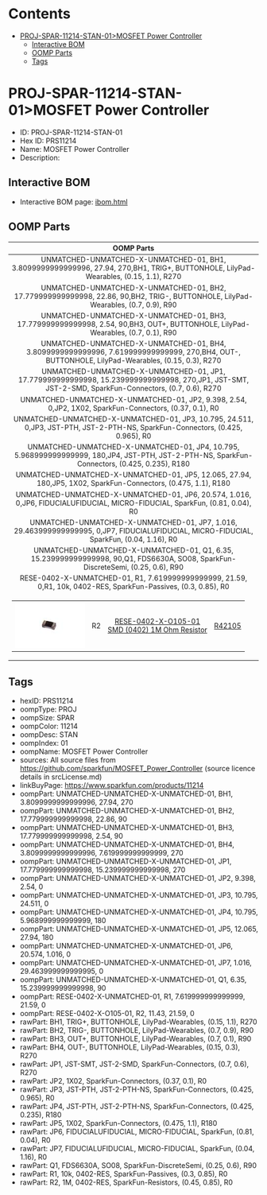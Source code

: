



Contents
========

* [PROJ-SPAR-11214-STAN-01>MOSFET Power Controller](#proj-spar-11214-stan-01mosfet-power-controller)
	* [Interactive BOM](#interactive-bom)
	* [OOMP Parts](#oomp-parts)
	* [Tags](#tags)

# PROJ-SPAR-11214-STAN-01>MOSFET Power Controller

- ID: PROJ-SPAR-11214-STAN-01
- Hex ID: PRS11214
- Name: MOSFET Power Controller
- Description: 

## Interactive BOM

- Interactive BOM page: [ibom.html](kicad/bom/ibom.html)

## OOMP Parts
  

|OOMP Parts|
| :---: |
|UNMATCHED-UNMATCHED-X-UNMATCHED-01, BH1, 3.8099999999999996, 27.94, 270,BH1, TRIG+, BUTTONHOLE, LilyPad-Wearables, (0.15, 1.1), R270|
|UNMATCHED-UNMATCHED-X-UNMATCHED-01, BH2, 17.779999999999998, 22.86, 90,BH2, TRIG-, BUTTONHOLE, LilyPad-Wearables, (0.7, 0.9), R90|
|UNMATCHED-UNMATCHED-X-UNMATCHED-01, BH3, 17.779999999999998, 2.54, 90,BH3, OUT+, BUTTONHOLE, LilyPad-Wearables, (0.7, 0.1), R90|
|UNMATCHED-UNMATCHED-X-UNMATCHED-01, BH4, 3.8099999999999996, 7.619999999999999, 270,BH4, OUT-, BUTTONHOLE, LilyPad-Wearables, (0.15, 0.3), R270|
|UNMATCHED-UNMATCHED-X-UNMATCHED-01, JP1, 17.779999999999998, 15.239999999999998, 270,JP1, JST-SMT, JST-2-SMD, SparkFun-Connectors, (0.7, 0.6), R270|
|UNMATCHED-UNMATCHED-X-UNMATCHED-01, JP2, 9.398, 2.54, 0,JP2, 1X02, SparkFun-Connectors, (0.37, 0.1), R0|
|UNMATCHED-UNMATCHED-X-UNMATCHED-01, JP3, 10.795, 24.511, 0,JP3, JST-PTH, JST-2-PTH-NS, SparkFun-Connectors, (0.425, 0.965), R0|
|UNMATCHED-UNMATCHED-X-UNMATCHED-01, JP4, 10.795, 5.968999999999999, 180,JP4, JST-PTH, JST-2-PTH-NS, SparkFun-Connectors, (0.425, 0.235), R180|
|UNMATCHED-UNMATCHED-X-UNMATCHED-01, JP5, 12.065, 27.94, 180,JP5, 1X02, SparkFun-Connectors, (0.475, 1.1), R180|
|UNMATCHED-UNMATCHED-X-UNMATCHED-01, JP6, 20.574, 1.016, 0,JP6, FIDUCIALUFIDUCIAL, MICRO-FIDUCIAL, SparkFun, (0.81, 0.04), R0|
|UNMATCHED-UNMATCHED-X-UNMATCHED-01, JP7, 1.016, 29.463999999999995, 0,JP7, FIDUCIALUFIDUCIAL, MICRO-FIDUCIAL, SparkFun, (0.04, 1.16), R0|
|UNMATCHED-UNMATCHED-X-UNMATCHED-01, Q1, 6.35, 15.239999999999998, 90,Q1, FDS6630A, SO08, SparkFun-DiscreteSemi, (0.25, 0.6), R90|
|RESE-0402-X-UNMATCHED-01, R1, 7.619999999999999, 21.59, 0,R1, 10k, 0402-RES, SparkFun-Passives, (0.3, 0.85), R0|
|<table><tr><td>![RESE-0402-X-O105-01](https://raw.githubusercontent.com/oomlout/oomlout_OOMP_parts/main/RESE-0402-X-O105-01/image_140.jpg)</td><td> R2</td><td>[RESE-0402-X-O105-01<br>SMD (0402) 1M Ohm Resistor](https://github.com/oomlout/oomlout_OOMP_parts/tree/main/RESE-0402-X-O105-01/)</td><td>[R42105](https://github.com/oomlout/oomlout_OOMP_parts/tree/main/RESE-0402-X-O105-01/)</td></tr></table>|

## Tags

- hexID: PRS11214
- oompType: PROJ
- oompSize: SPAR
- oompColor: 11214
- oompDesc: STAN
- oompIndex: 01
- oompName: MOSFET Power Controller
- sources: All source files from https://github.com/sparkfun/MOSFET_Power_Controller (source licence details in srcLicense.md)
- linkBuyPage: https://www.sparkfun.com/products/11214
- oompPart: UNMATCHED-UNMATCHED-X-UNMATCHED-01, BH1, 3.8099999999999996, 27.94, 270
- oompPart: UNMATCHED-UNMATCHED-X-UNMATCHED-01, BH2, 17.779999999999998, 22.86, 90
- oompPart: UNMATCHED-UNMATCHED-X-UNMATCHED-01, BH3, 17.779999999999998, 2.54, 90
- oompPart: UNMATCHED-UNMATCHED-X-UNMATCHED-01, BH4, 3.8099999999999996, 7.619999999999999, 270
- oompPart: UNMATCHED-UNMATCHED-X-UNMATCHED-01, JP1, 17.779999999999998, 15.239999999999998, 270
- oompPart: UNMATCHED-UNMATCHED-X-UNMATCHED-01, JP2, 9.398, 2.54, 0
- oompPart: UNMATCHED-UNMATCHED-X-UNMATCHED-01, JP3, 10.795, 24.511, 0
- oompPart: UNMATCHED-UNMATCHED-X-UNMATCHED-01, JP4, 10.795, 5.968999999999999, 180
- oompPart: UNMATCHED-UNMATCHED-X-UNMATCHED-01, JP5, 12.065, 27.94, 180
- oompPart: UNMATCHED-UNMATCHED-X-UNMATCHED-01, JP6, 20.574, 1.016, 0
- oompPart: UNMATCHED-UNMATCHED-X-UNMATCHED-01, JP7, 1.016, 29.463999999999995, 0
- oompPart: UNMATCHED-UNMATCHED-X-UNMATCHED-01, Q1, 6.35, 15.239999999999998, 90
- oompPart: RESE-0402-X-UNMATCHED-01, R1, 7.619999999999999, 21.59, 0
- oompPart: RESE-0402-X-O105-01, R2, 11.43, 21.59, 0
- rawPart: BH1, TRIG+, BUTTONHOLE, LilyPad-Wearables, (0.15, 1.1), R270
- rawPart: BH2, TRIG-, BUTTONHOLE, LilyPad-Wearables, (0.7, 0.9), R90
- rawPart: BH3, OUT+, BUTTONHOLE, LilyPad-Wearables, (0.7, 0.1), R90
- rawPart: BH4, OUT-, BUTTONHOLE, LilyPad-Wearables, (0.15, 0.3), R270
- rawPart: JP1, JST-SMT, JST-2-SMD, SparkFun-Connectors, (0.7, 0.6), R270
- rawPart: JP2, 1X02, SparkFun-Connectors, (0.37, 0.1), R0
- rawPart: JP3, JST-PTH, JST-2-PTH-NS, SparkFun-Connectors, (0.425, 0.965), R0
- rawPart: JP4, JST-PTH, JST-2-PTH-NS, SparkFun-Connectors, (0.425, 0.235), R180
- rawPart: JP5, 1X02, SparkFun-Connectors, (0.475, 1.1), R180
- rawPart: JP6, FIDUCIALUFIDUCIAL, MICRO-FIDUCIAL, SparkFun, (0.81, 0.04), R0
- rawPart: JP7, FIDUCIALUFIDUCIAL, MICRO-FIDUCIAL, SparkFun, (0.04, 1.16), R0
- rawPart: Q1, FDS6630A, SO08, SparkFun-DiscreteSemi, (0.25, 0.6), R90
- rawPart: R1, 10k, 0402-RES, SparkFun-Passives, (0.3, 0.85), R0
- rawPart: R2, 1M, 0402-RES, SparkFun-Resistors, (0.45, 0.85), R0
